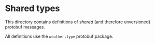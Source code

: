 # Shared types

This directory contains definitions of _shared_ (and therefore unversioned) protobuf messages.

All definitions use the `weather.type` protobuf package.
